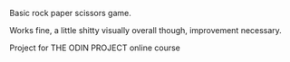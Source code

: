 Basic rock paper scissors game.

Works fine, a little shitty visually overall though, improvement necessary.

Project for THE ODIN PROJECT online course
